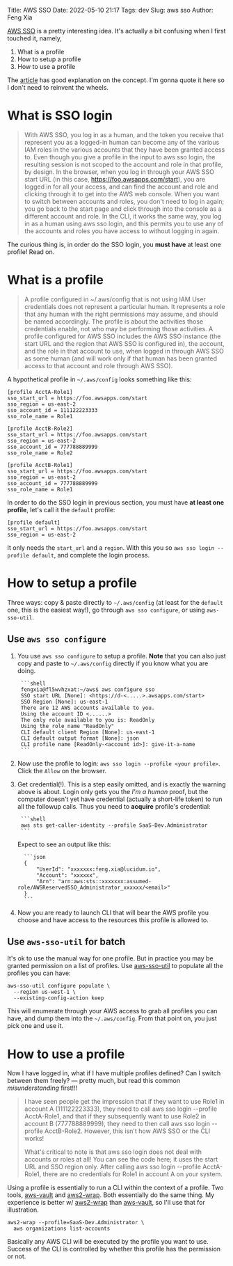 Title: AWS SSO
Date: 2022-05-10 21:17
Tags: dev
Slug: aws sso
Author: Feng Xia

[AWS SSO][2] is a pretty interesting idea. It's actually a bit confusing
when I first touched it, namely,

1. What is a profile
2. How to setup a profile
3. How to use a profile

The [article][1] has good explanation on the concept. I'm gonna quote
it here so I don't need to reinvent the wheels.

# What is SSO login

> With AWS SSO, you log in as a human, and the token you receive that
> represent you as a logged-in human can become any of the various IAM
> roles in the various accounts that they have been granted access
> to. Even though you give a profile in the input to aws sso login, the
> resulting session is not scoped to the account and role in that
> profile, by design. In the browser, when you log in through your AWS
> SSO start URL (in this case, https://foo.awsapps.com/start), you are
> logged in for all your access, and can find the account and role and
> clicking through it to get into the AWS web console. When you want to
> switch between accounts and roles, you don't need to log in
> again; you go back to the start page and click through into the
> console as a different account and role. In the CLI, it works the same
> way, you log in as a human using aws sso login, and this permits you
> to use any of the accounts and roles you have access to without
> logging in again.
>

The curious thing is, in order do the SSO login, you **must have** at
least one profile! Read on.


# What is a profile

> A profile configured in ~/.aws/config that is not using IAM User
> credentials does not represent a particular human. It represents a
> role that any human with the right permissions may assume, and should
> be named accordingly. The profile is about the activities those
> credentials enable, not who may be performing those activities. A
> profile configured for AWS SSO includes the AWS SSO instance (the
> start URL and the region that AWS SSO is configured in), the account,
> and the role in that account to use, when logged in through AWS SSO as
> some human (and will work only if that human has been granted access
> to that account and role through AWS SSO).
>

A hypothetical profile in `~/.aws/config` looks something like this:

```
[profile AcctA-Role1]
sso_start_url = https://foo.awsapps.com/start
sso_region = us-east-2
sso_account_id = 111122223333
sso_role_name = Role1

[profile AcctB-Role2]
sso_start_url = https://foo.awsapps.com/start
sso_region = us-east-2
sso_account_id = 777788889999
sso_role_name = Role2

[profile AcctB-Role1]
sso_start_url = https://foo.awsapps.com/start
sso_region = us-east-2
sso_account_id = 777788889999
sso_role_name = Role1
```

In order to do the SSO login in previous section, you must have **at
least one profile**, let's call it the `default` profile:

```
[profile default]
sso_start_url = https://foo.awsapps.com/start
sso_region = us-east-2
```

It only needs the `start_url` and a `region`. With this you so `aws
sso login --profile default`, and complete the login process.


# How to setup a profile

Three ways: copy & paste directly to `~/.aws/config` (at least for the
`default` one, this is the easiest way!), go through `aws sso
configure`, or using `aws-sso-util`.

## Use `aws sso configure`

1. You use `aws sso configure` to setup a profile. **Note** that you
   can also just copy and paste to `~/.aws/config` directly if you
   know what you are doing.

        ```shell
        fengxia@fl5wvhzxat:~/aws$ aws configure sso
        SSO start URL [None]: <https://d-<.....>.awsapps.com/start>
        SSO Region [None]: us-east-1
        There are 12 AWS accounts available to you.
        Using the account ID <......>
        The only role available to you is: ReadOnly
        Using the role name "ReadOnly"
        CLI default client Region [None]: us-east-1
        CLI default output format [None]: json
        CLI profile name [ReadOnly-<account id>]: give-it-a-name
        ```

2. Now use the profile to login: `aws sso login --profile <your
   profile>`. Click the `Allow` on the browser.

3. Get credential(!). This is a step easily omitted, and is exactly
   the warning above is about. Login only gets you the _I'm a human_
   proof, but the computer doesn't yet have credential (actually a
   short-life token) to run all the followup calls. Thus you need to
   **acquire** profile's credential:

        ```shell
        aws sts get-caller-identity --profile SaaS-Dev.Administrator
        ```

    Expect to see an output like this:

         ```json
         {
             "UserId": "xxxxxxx:feng.xia@lucidum.io",
             "Account": "xxxxxx",
             "Arn": "arn:aws:sts::xxxxxxx:assumed-role/AWSReservedSSO_Administrator_xxxxxx/<email>"
         }
         ```

4. Now you are ready to launch CLI that will bear the AWS profile you
   choose and have access to the resources this profile is allowed to.

## Use `aws-sso-util` for batch

It's ok to use the manual way for one profile. But in practice you may
be granted permission on a list of profiles. Use [aws-sso-util][3] to
populate all the profiles you can have:

```shell
aws-sso-util configure populate \
  --region us-west-1 \
  --existing-config-action keep
```

This will enumerate through your AWS access to grab all profiles you
can have, and dump them into the `~/.aws/config`. From that point on,
you just pick one and use it.

# How to use a profile

Now I have logged in, what if I have multiple profiles defined? Can I
switch between them freely? &mdash; pretty much, but read this common
_misunderstanding_ first!!!

> I have seen people get the impression that if they want to use Role1
> in account A (111122223333), they need to call aws sso login --profile
> AcctA-Role1, and that if they subsequently want to use Role2 in
> account B (777788889999), they need to then call aws sso login
> --profile AcctB-Role2. However, this isn't how AWS SSO or the
> CLI works!
>
> What's critical to note is that aws sso login does not deal
> with accounts or roles at all! You can see the code here; it uses the
> start URL and SSO region only. After calling aws sso login --profile
> AcctA-Role1, there are no credentials for Role1 in account A on your
> system.
>

Using a profile is essentially to run a CLI within the context of a
profile. Two tools, [aws-vault][4] and [aws2-wrap][5]. Both
essentially do the same thing. My experience is better w/
[aws2-wrap][5] than [aws-vault][4], so I'll use that for illustration.

```shell
aws2-wrap --profile=SaaS-Dev.Administrator \
  aws organizations list-accounts
```

Basically any AWS CLI will be executed by the profile you want to
use. Success of the CLI is controlled by whether this profile has the
permission or not.

[1]: https://ben11kehoe.medium.com/you-only-need-to-call-aws-sso-login-once-for-all-your-profiles-41a334e1b37e

[2]: https://aws.amazon.com/single-sign-on/
[3]: https://github.com/benkehoe/aws-sso-util
[4]: https://github.com/99designs/aws-vault
[5]: https://github.com/linaro-its/aws2-wrap
